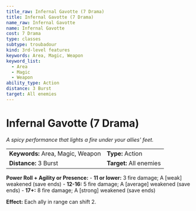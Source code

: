 ```yaml
---
title_raw: Infernal Gavotte (7 Drama)
title: Infernal Gavotte (7 Drama)
name_raw: Infernal Gavotte
name: Infernal Gavotte
cost: 7 Drama
type: classes
subtype: troubadour
kind: 3rd-level features
keywords: Area, Magic, Weapon
keyword_list:
  - Area
  - Magic
  - Weapon
ability_type: Action
distance: 3 Burst
target: All enemies
---
```


# Infernal Gavotte (7 Drama)

*A spicy performance that lights a fire under your allies' feet.*

|                                   |                         |
| :-------------------------------- | :---------------------- |
| **Keywords:** Area, Magic, Weapon | **Type:** Action        |
| **Distance:** 3 Burst             | **Target:** All enemies |

**Power Roll + Agility or Presence:** - **11 or lower:** 3 fire damage; A \[weak\] weakened (save ends) - **12-16:** 5 fire damage; A \[average\] weakened (save ends) - **17+:** 8 fire damage; A \[strong\] weakened (save ends)

**Effect:** Each ally in range can shift 2.
